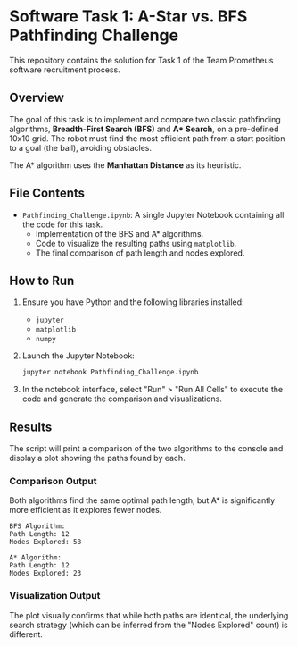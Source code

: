 
# Software Task 1: A-Star vs. BFS Pathfinding Challenge

This repository contains the solution for Task 1 of the Team Prometheus software recruitment process.

## Overview

The goal of this task is to implement and compare two classic pathfinding algorithms, **Breadth-First Search (BFS)** and **A\* Search**, on a pre-defined 10x10 grid. The robot must find the most efficient path from a start position to a goal (the ball), avoiding obstacles.

The A\* algorithm uses the **Manhattan Distance** as its heuristic.

## File Contents

  * `Pathfinding_Challenge.ipynb`: A single Jupyter Notebook containing all the code for this task.
      * Implementation of the BFS and A\* algorithms.
      * Code to visualize the resulting paths using `matplotlib`.
      * The final comparison of path length and nodes explored.

## How to Run

1.  Ensure you have Python and the following libraries installed:

      * `jupyter`
      * `matplotlib`
      * `numpy`

2.  Launch the Jupyter Notebook:

    ```bash
    jupyter notebook Pathfinding_Challenge.ipynb
    ```

3.  In the notebook interface, select "Run" \> "Run All Cells" to execute the code and generate the comparison and visualizations.

## Results

The script will print a comparison of the two algorithms to the console and display a plot showing the paths found by each.

### Comparison Output

Both algorithms find the same optimal path length, but A\* is significantly more efficient as it explores fewer nodes.

```
BFS Algorithm:
Path Length: 12
Nodes Explored: 58

A* Algorithm:
Path Length: 12
Nodes Explored: 23
```

### Visualization Output

The plot visually confirms that while both paths are identical, the underlying search strategy (which can be inferred from the "Nodes Explored" count) is different.
